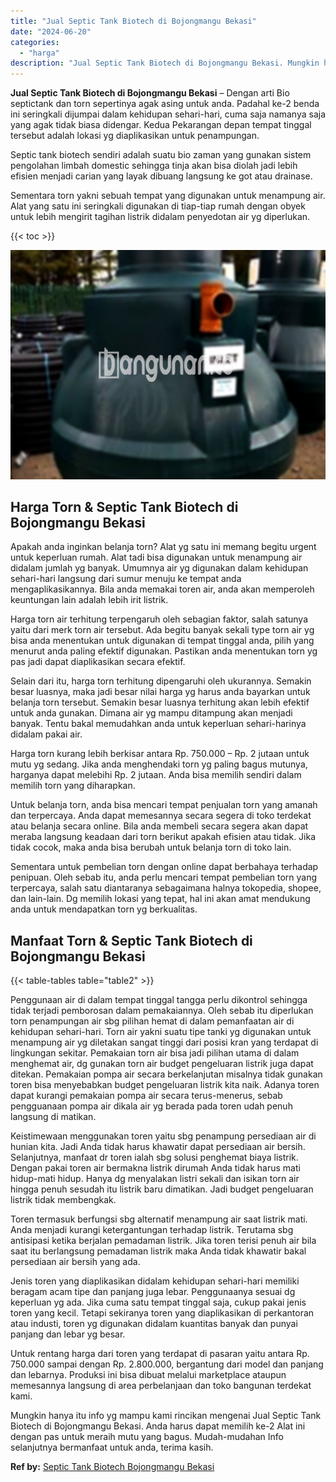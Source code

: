 ```yaml
---
title: "Jual Septic Tank Biotech di Bojongmangu Bekasi"
date: "2024-06-20"
categories: 
  - "harga"
description: "Jual Septic Tank Biotech di Bojongmangu Bekasi. Mungkin hanya itu info yg mampu kami rincikan mengenai Jual Septic Tank Biotech di Bojongmangu Bekasi. Anda h..."
---
```


**Jual Septic Tank Biotech di Bojongmangu Bekasi** – Dengan arti Bio septictank dan torn sepertinya agak asing untuk anda. Padahal ke-2 benda ini seringkali dijumpai dalam kehidupan sehari-hari, cuma saja namanya saja yang agak tidak biasa didengar. Kedua Pekarangan depan tempat tinggal tersebut adalah lokasi yg diaplikasikan untuk penampungan.

Septic tank biotech sendiri adalah suatu bio zaman yang gunakan sistem pengolahan limbah domestic sehingga tinja akan bisa diolah jadi lebih efisien menjadi carian yang layak dibuang langsung ke got atau drainase.

Sementara torn yakni sebuah tempat yang digunakan untuk menampung air. Alat yang satu ini seringkali digunakan di tiap-tiap rumah dengan obyek untuk lebih mengirit tagihan listrik didalam penyedotan air yg diperlukan.

{{< toc >}}

![Jual Septic Tank Biotech di Bojongmangu Bekasi](/images/jual-bio-septictank-47.png)

## Harga Torn & Septic Tank Biotech di Bojongmangu Bekasi

Apakah anda inginkan belanja torn? Alat yg satu ini memang begitu urgent untuk keperluan rumah. Alat tadi bisa digunakan untuk menampung air didalam jumlah yg banyak. Umumnya air yg digunakan dalam kehidupan sehari-hari langsung dari sumur menuju ke tempat anda mengaplikasikannya. Bila anda memakai toren air, anda akan memperoleh keuntungan lain adalah lebih irit listrik.

Harga torn air terhitung terpengaruh oleh sebagian faktor, salah satunya yaitu dari merk torn air tersebut. Ada begitu banyak sekali type torn air yg bisa anda menentukan untuk digunakan di tempat tinggal anda, pilih yang menurut anda paling efektif digunakan. Pastikan anda menentukan torn yg pas jadi dapat diaplikasikan secara efektif.

Selain dari itu, harga torn terhitung dipengaruhi oleh ukurannya. Semakin besar luasnya, maka jadi besar nilai harga yg harus anda bayarkan untuk belanja torn tersebut. Semakin besar luasnya terhitung akan lebih efektif untuk anda gunakan. Dimana air yg mampu ditampung akan menjadi banyak. Tentu bakal memudahkan anda untuk keperluan sehari-harinya didalam pakai air.

Harga torn kurang lebih berkisar antara Rp. 750.000 – Rp. 2 jutaan untuk mutu yg sedang. Jika anda menghendaki torn yg paling bagus mutunya, harganya dapat melebihi Rp. 2 jutaan. Anda bisa memilih sendiri dalam memilih torn yang diharapkan.

Untuk belanja torn, anda bisa mencari tempat penjualan torn yang amanah dan terpercaya. Anda dapat memesannya secara segera di toko terdekat atau belanja secara online. Bila anda membeli secara segera akan dapat meraba langsung keadaan dari torn berikut apakah efisien atau tidak. Jika tidak cocok, maka anda bisa berubah untuk belanja torn di toko lain.

Sementara untuk pembelian torn dengan online dapat berbahaya terhadap penipuan. Oleh sebab itu, anda perlu mencari tempat pembelian torn yang terpercaya, salah satu diantaranya sebagaimana halnya tokopedia, shopee, dan lain-lain. Dg memilih lokasi yang tepat, hal ini akan amat mendukung anda untuk mendapatkan torn yg berkualitas.

## Manfaat Torn & Septic Tank Biotech di Bojongmangu Bekasi

{{< table-tables table="table2" >}}

Penggunaan air di dalam tempat tinggal tangga perlu dikontrol sehingga tidak terjadi pemborosan dalam pemakaiannya. Oleh sebab itu diperlukan torn penampungan air sbg pilihan hemat di dalam pemanfaatan air di kehidupan sehari-hari. Torn air yakni suatu tipe tanki yg digunakan untuk menampung air yg diletakan sangat tinggi dari posisi kran yang terdapat di lingkungan sekitar. Pemakaian torn air bisa jadi pilihan utama di dalam menghemat air, dg gunakan torn air budget pengeluaran listrik juga dapat ditekan. Pemakaian pompa air secara berkelanjutan misalnya tidak gunakan toren bisa menyebabkan budget pengeluaran listrik kita naik. Adanya toren dapat kurangi pemakaian pompa air secara terus-menerus, sebab pengguanaan pompa air dikala air yg berada pada toren udah penuh langsung di matikan.

Keistimewaan menggunakan toren yaitu sbg penampung persediaan air di hunian kita. Jadi Anda tidak harus khawatir dapat persediaan air bersih. Selanjutnya, manfaat dr toren ialah sbg solusi penghemat biaya listrik. Dengan pakai toren air bermakna listrik dirumah Anda tidak harus mati hidup-mati hidup. Hanya dg menyalakan listri sekali dan isikan torn air hingga penuh sesudah itu listrik baru dimatikan. Jadi budget pengeluaran listrik tidak membengkak.

Toren termasuk berfungsi sbg alternatif menampung air saat listrik mati. Anda menjadi kurangi ketergantungan terhadap listrik. Terutama sbg antisipasi ketika berjalan pemadaman listrik. Jika toren terisi penuh air bila saat itu berlangsung pemadaman listrik maka Anda tidak khawatir bakal persediaan air bersih yang ada.

Jenis toren yang diaplikasikan didalam kehidupan sehari-hari memiliki beragam acam tipe dan panjang juga lebar. Penggunaanya sesuai dg keperluan yg ada. Jika cuma satu tempat tinggal saja, cukup pakai jenis toren yang kecil. Tetapi sekiranya toren yang diaplikasikan di perkantoran atau industi, toren yg digunakan didalam kuantitas banyak dan punyai panjang dan lebar yg besar.

Untuk rentang harga dari toren yang terdapat di pasaran yaitu antara Rp. 750.000 sampai dengan Rp. 2.800.000, bergantung dari model dan panjang dan lebarnya. Produksi ini bisa dibuat melalui marketplace ataupun memesannya langsung di area perbelanjaan dan toko bangunan terdekat kami.

Mungkin hanya itu info yg mampu kami rincikan mengenai Jual Septic Tank Biotech di Bojongmangu Bekasi. Anda harus dapat memilih ke-2 Alat ini dengan pas untuk meraih mutu yang bagus. Mudah-mudahan Info selanjutnya bermanfaat untuk anda, terima kasih.

**Ref by:** [Septic Tank Biotech Bojongmangu Bekasi](https://id.wikipedia.org/wiki/Septic)
